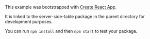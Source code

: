 This example was bootstrapped with [Create React App](https://github.com/facebook/create-react-app).

It is linked to the server-side-table package in the parent directory for development purposes.

You can run `npm install` and then `npm start` to test your package.
